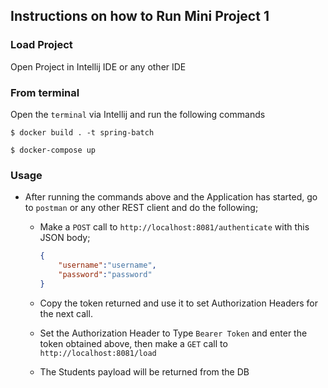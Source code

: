 ## Instructions on how to Run Mini Project 1

### Load Project

Open Project in Intellij IDE or any other IDE

### From terminal

Open the `terminal` via Intellij and run the following commands

    $ docker build . -t spring-batch
    
    $ docker-compose up


### Usage

- After running the commands above and the Application has started, go to `postman` or any other REST client and do the following;

    * Make a `POST` call to `http://localhost:8081/authenticate` with this JSON body; 
        
        ```json
        {
            "username":"username",
            "password":"password"
        }
        ```

    * Copy the token returned and use it to set Authorization Headers for the next call.
    * Set the Authorization Header to Type `Bearer Token` and enter the token obtained above, then make a `GET` call to `http://localhost:8081/load`
    * The Students payload will be returned from the DB